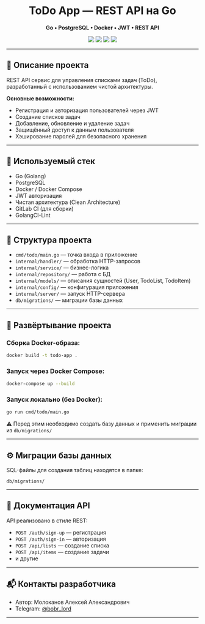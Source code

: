 
<h1 align="center">ToDo App — REST API на Go</h1>

<p align="center">
  <b>Go • PostgreSQL • Docker • JWT • REST API</b>
</p>

<p align="center">
  <img src="https://img.shields.io/badge/Backend-Go-blue?logo=go">
  <img src="https://img.shields.io/badge/Database-PostgreSQL-blue?logo=postgresql">
  <img src="https://img.shields.io/badge/Container-Docker-blue?logo=docker">
  <img src="https://img.shields.io/badge/Auth-JWT-orange">
</p>

---

## 📌 Описание проекта

REST API сервис для управления списками задач (ToDo), разработанный с использованием чистой архитектуры.

**Основные возможности:**
- Регистрация и авторизация пользователей через JWT
- Создание списков задач
- Добавление, обновление и удаление задач
- Защищённый доступ к данным пользователя
- Хэширование паролей для безопасного хранения

---

## 🔧 Используемый стек

- Go (Golang)
- PostgreSQL
- Docker / Docker Compose
- JWT авторизация
- Чистая архитектура (Clean Architecture)
- GitLab CI (для сборки)
- GolangCI-Lint

---

## 📂 Структура проекта

- `cmd/todo/main.go` — точка входа в приложение
- `internal/handler/` — обработка HTTP-запросов
- `internal/service/` — бизнес-логика
- `internal/repository/` — работа с БД
- `internal/models/` — описания сущностей (User, TodoList, TodoItem)
- `internal/config/` — конфигурация приложения
- `internal/server/` — запуск HTTP-сервера
- `db/migrations/` — миграции базы данных

---

## 🚀 Развёртывание проекта

### Сборка Docker-образа:

```bash
docker build -t todo-app .
```

### Запуск через Docker Compose:

```bash
docker-compose up --build
```

### Запуск локально (без Docker):

```bash
go run cmd/todo/main.go
```

⚠ Перед этим необходимо создать базу данных и применить миграции из `db/migrations/`

---

## ⚙️ Миграции базы данных

SQL-файлы для создания таблиц находятся в папке:

```
db/migrations/
```

---

## 📄 Документация API

API реализовано в стиле REST:

- `POST /auth/sign-up` — регистрация
- `POST /auth/sign-in` — авторизация
- `POST /api/lists` — создание списка
- `POST /api/items` — создание задачи
- и другие

---

## 📬 Контакты разработчика

- Автор: Молоканов Алексей Александрович
- Telegram: [@bobr_lord](https://t.me/bobr_lord)

---
